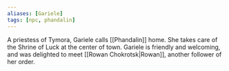```yaml
---
aliases: [Gariele]
tags: [npc, phandalin]
---
```

A priestess of Tymora, Gariele calls [[Phandalin]] home. She takes care of the Shrine of Luck at the center of town. Gariele is friendly and welcoming, and was delighted to meet [[Rowan Chokrotsk|Rowan]], another follower of her order.